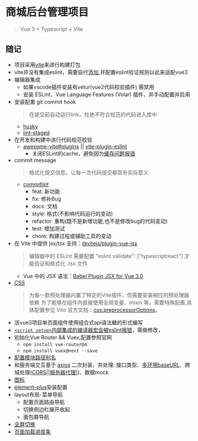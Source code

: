 # 商城后台管理项目

> Vue 3 + Typescript + Vite

## 随记

- 项目采用[vite](https://cn.vitejs.dev/)来进行构建打包
- vite并没有集成eslint，需要自行[添加](https://eslint.org/docs/user-guide/getting-started),并配置eslint验证规则以此来适配vue3
- 编辑器集成
  - 如果vscode插件安装有vetur(vue2代码校验插件) 需禁用
  - 安装 ESLint、Vue Language Features (Volar) 插件，并手动配置并启用
- 安装配置 git commit hook
  > 在提交前自动运行link，杜绝不符合规范的代码进入库中
  - [husky](https://github.com/typicode/husky)
  - [lint-staged](https://github.com/okonet/lint-staged)
- 在开发和构建中进行代码规范校验
  - [awesome-vite#plugins](https://github.com/vitejs/awesome-vite#plugins) || [vite-plugin-eslint](https://github.com/gxmari007/vite-plugin-eslint)
    - 关闭ESLint的cache，避免因为[缓存问题报错](https://blog.csdn.net/xuefeng11111/article/details/121688821)
- commit message
  > 格式化提交信息，让每一次代码提交都具有实际意义
  - [commitlint](https://github.com/conventional-changelog/commitlint)
    - feat: 新功能
    - fix: 修补Bug
    - docs: 文档
    - style: 格式(不影响代码运行的变动)
    - refactor: 重构(既不是新增功能,也不是修改bug的代码变动)
    - test: 增加测试
    - chore: 构建过程或辅助工具的变动
- 在 Vite 中提供 jsx/tsx 支持：[@vitejs/plugin-vue-jsx](https://github.com/vitejs/vite/tree/main/packages/plugin-vue-jsx)
  > 编辑器中的 ESLint 需要配置 "eslint.validate": ["typescriptreact"] 才能验证和格式化 .tsx 文件
  - Vue 中的 JSX 语法：[Babel Plugin JSX for Vue 3.0](https://github.com/vuejs/babel-plugin-jsx)
- [CSS](https://cn.vitejs.dev/guide/features.html#css)
  > 为每一款预处理器内置了特定的Vite插件，但需要安装相应的预处理器依赖
  >为了能够在组件内直接使用全局变量、mixin 等，需要特殊配置,具体配置参见 Vite 官方文档：[css.preprocessorOptions](https://cn.vitejs.dev/config/#css-preprocessoroptions)。
- 该vue3项目单页面组件使用组合式api语法糖的形式编写
- [`<script setup>`内部集成的编译器宏会被eslint报错](https://www.cfanz.cn/resource/detail/WqNljBGlDjjrV)，需做修改，
- 初始化Vue Router && Vuex,配置参照官网
  - `npm install vue-router@4`
  - `npm install vuex@next --save`
- [配置模块路径别名](https://juejin.cn/post/6968327734766338055)
- 和服务端交互基于 [axios](https://github.com/axios/axios) 二次封装，并处理: 接口类型、[多环境baseURL](https://cn.vitejs.dev/guide/env-and-mode.html)、跨域处理([CORS](https://developer.mozilla.org/zh-CN/docs/Web/HTTP/CORS)||[服务器代理](https://cn.vitejs.dev/config/#server-proxy)])、数据mock
- [图标](https://github.com/07akioni/xicons/blob/main/README.zh-CN.md)
- [element-plus](https://element-plus.gitee.io/zh-CN/)安装配置
- layout布局-菜单导航
  - 配置页面路由导航
  - 切换侧边栏展开收起
  - 面包屑导航
- [全屏切换](https://developer.mozilla.org/zh-CN/docs/Web/API/Fullscreen_API)
- [页面加载进度条](https://github.com/rstacruz/nprogress)


